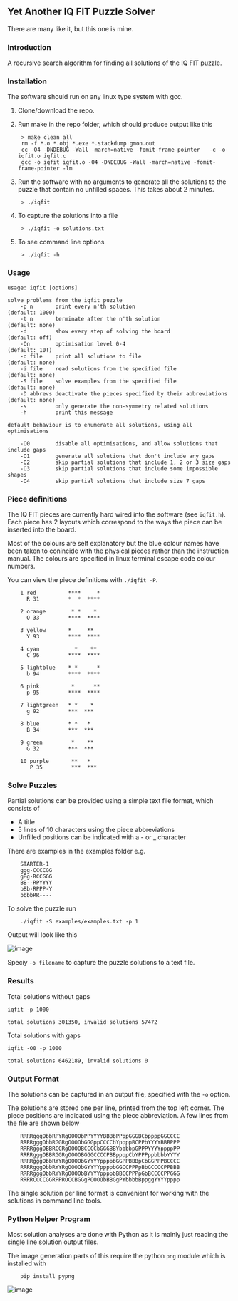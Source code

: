 ## Yet Another IQ FIT Puzzle Solver

There are many like it, but this one is mine.

### Introduction

A recursive search algorithm for finding all solutions of the IQ FIT puzzle.

### Installation

The software should run on any linux type system with gcc.

1. Clone/download the repo.
2. Run make in the repo folder, which should produce output like this
    
        > make clean all
        rm -f *.o *.obj *.exe *.stackdump gmon.out
        cc -O4 -DNDEBUG -Wall -march=native -fomit-frame-pointer   -c -o iqfit.o iqfit.c
        gcc -o iqfit iqfit.o -O4 -DNDEBUG -Wall -march=native -fomit-frame-pointer -lm

3. Run the software with no arguments to generate all the solutions to the puzzle that contain no unfilled spaces. This takes about 2 minutes.

        > ./iqfit

4. To capture the solutions into a file

        > ./iqfit -o solutions.txt

5. To see command line options

        > ./iqfit -h

### Usage

    usage: iqfit [options]

    solve problems from the iqfit puzzle
        -p n       print every n'th solution                              (default: 1000)
        -t n       terminate after the n'th solution                      (default: none)
        -d         show every step of solving the board                   (default: off)
        -On        optimisation level 0-4                                 (default: 10!)
        -o file    print all solutions to file                            (default: none)
        -i file    read solutions from the specified file                 (default: none)
        -S file    solve examples from the specified file                 (default: none)
        -D abbrevs deactivate the pieces specified by their abbreviations (default: none)
        -s         only generate the non-symmetry related solutions
        -h         print this message

    default behaviour is to enumerate all solutions, using all optimisations

        -O0        disable all optimisations, and allow solutions that include gaps
        -O1        generate all solutions that don't include any gaps
        -O2        skip partial solutions that include 1, 2 or 3 size gaps
        -O3        skip partial solutions that include some impossible shapes
        -O4        skip partial solutions that include size 7 gaps

### Piece definitions

The IQ FIT pieces are currently hard wired into the software (see `iqfit.h`). Each piece has 2 layouts which correspond to the ways the piece can be inserted into the board.

Most of the colours are self explanatory 
but the blue colour names have been taken to conincide with the physical pieces rather than the instruction manual. The colours are specified in linux terminal escape code colour numbers.

You can view the piece definitions with `./iqfit -P`.


        1 red          ****     *
          R 31         *  *  ****

        2 orange        * *    *
          O 33         ****  ****

        3 yellow       *     **
          Y 93         ****  ****

        4 cyan           *    **
          C 96         ****  ****

        5 lightblue    * *      *
          b 94         ****  ****

        6 pink          *      **
          p 95         ****  ****

        7 lightgreen   * *    *
          g 92         ***  ***

        8 blue         * *   *
          B 34         ***  ***

        9 green         *    **
          G 32         ***  ***

        10 purple       **   *
           P 35         ***  ***

### Solve Puzzles

Partial solutions can be provided using a simple text file format, which consists of 

* A title
* 5 lines of 10 characters using the piece abbreviations
* Unfilled positions can be indicated with a - or _ character

There are examples in the examples folder e.g.

        STARTER-1
        ggg-CCCCGG
        gBg-RCCGGG
        BB--RPYYYY
        bBb-RPPP-Y
        bbbbRR----

To solve the puzzle run

        ./iqfit -S examples/examples.txt -p 1

Output will look like this

![image](https://github.com/isohelio/puzzles/assets/38924166/404b84f9-71d0-4883-a004-3b5d0908dee8)


Speciy `-o filename` to capture the puzzle solutions to a text file.

### Results

Total solutions without gaps


    iqfit -p 1000

    total solutions 301350, invalid solutions 57472

Total solutions with gaps

    iqfit -O0 -p 1000

    total solutions 6462189, invalid solutions 0

### Output Format

The solutions can be captured in an output file, specified with the `-o` option.

The solutions are stored one per line, printed from the top left corner. The piece positions are indicated using the piece abbreviation. A few lines from the file are shown below

        RRRRgggObbRPYRgOOOObPPYYYYBBBbPPppGGGBCbppppGGCCCC
        RRRRgggObbRGGRgOOOObGGGppCCCCbYppppBCPPbYYYYBBBPPP
        RRRRgggOBBRCCRgOOOOBCCCCbGGGBBYbbbbpGPPPYYYYppppPP
        RRRRgggOBBRGGRgOOOOBGGGCCCCPBBppppCbYPPPppbbbbYYYY
        RRRRgggObbRYYRgOOOObGYYYYppppbGGPPBBBpCbGGPPPBCCCC
        RRRRgggObbRYYRgOOOObGYYYYppppbGGCCPPPpBbGCCCCPPBBB
        RRRRgggObbRYYRgOOOObBYYYYppppbBBCCPPPpGbBCCCCPPGGG
        RRRRCCCCGGRPPROCCBGGgPOOOObBBGgPYbbbbBppggYYYYpppp

The single solution per line format is convenient for working with the solutions in command line tools.

### Python Helper Program

Most solution analyses are done with Python as it is mainly just reading the single line solution output files.

The image generation parts of this require the python `png` module which is installed with 

        pip install pypng



![image](https://github.com/isohelio/puzzles/assets/38924166/49262361-a43c-4c71-bf52-0569e980f08b)

